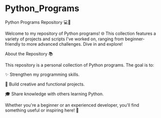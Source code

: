 # Python_Programs
Python Programs Repository 💻🐉

Welcome to my repository of Python programs! 🌐 This collection features a variety of projects and scripts I've worked on, ranging from beginner-friendly to more advanced challenges. Dive in and explore!

About the Repository 📚

This repository is a personal collection of Python programs. The goal is to:

✨ Strengthen my programming skills.

🎨 Build creative and functional projects.

🎓 Share knowledge with others learning Python.

Whether you're a beginner or an experienced developer, you'll find something useful or inspiring here! 🚀

